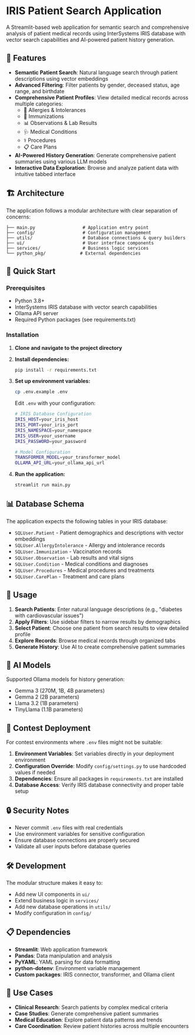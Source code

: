 # IRIS Patient Search Application

A Streamlit-based web application for semantic search and comprehensive analysis of patient medical records using InterSystems IRIS database with vector search capabilities and AI-powered patient history generation.

## 🎯 Features

- **Semantic Patient Search**: Natural language search through patient descriptions using vector embeddings
- **Advanced Filtering**: Filter patients by gender, deceased status, age range, and birthdate
- **Comprehensive Patient Profiles**: View detailed medical records across multiple categories:
  - 🤧 Allergies & Intolerances
  - 💉 Immunizations
  - 📊 Observations & Lab Results
  - 🩺 Medical Conditions
  - ⚕️ Procedures
  - 📋 Care Plans
- **AI-Powered History Generation**: Generate comprehensive patient summaries using various LLM models
- **Interactive Data Exploration**: Browse and analyze patient data with intuitive tabbed interface

## 🏗️ Architecture

The application follows a modular architecture with clear separation of concerns:

```
├── main.py                  # Application entry point
├── config/                  # Configuration management
├── utils/                   # Database connections & query builders
├── ui/                      # User interface components
├── services/                # Business logic services
└── python_pkg/             # External dependencies
```

## 🚀 Quick Start

### Prerequisites

- Python 3.8+
- InterSystems IRIS database with vector search capabilities
- Ollama API server
- Required Python packages (see requirements.txt)

### Installation

1. **Clone and navigate to the project directory**
2. **Install dependencies:**
   ```bash
   pip install -r requirements.txt
   ```

3. **Set up environment variables:**
   ```bash
   cp .env.example .env
   ```
   
   Edit `.env` with your configuration:
   ```bash
   # IRIS Database Configuration
   IRIS_HOST=your_iris_host
   IRIS_PORT=your_iris_port  
   IRIS_NAMESPACE=your_namespace
   IRIS_USER=your_username
   IRIS_PASSWORD=your_password
   
   # Model Configuration
   TRANSFORMER_MODEL=your_transformer_model
   OLLAMA_API_URL=your_ollama_api_url
   ```

4. **Run the application:**
   ```bash
   streamlit run main.py
   ```

## 📊 Database Schema

The application expects the following tables in your IRIS database:
- `SQLUser.Patient` - Patient demographics and descriptions with vector embeddings
- `SQLUser.AllergyIntolerance` - Allergy and intolerance records
- `SQLUser.Immunization` - Vaccination records  
- `SQLUser.Observation` - Lab results and vital signs
- `SQLUser.Condition` - Medical conditions and diagnoses
- `SQLUser.Procedures` - Medical procedures and treatments
- `SQLUser.CarePlan` - Treatment and care plans

## 🔧 Usage

1. **Search Patients**: Enter natural language descriptions (e.g., "diabetes with cardiovascular issues")
2. **Apply Filters**: Use sidebar filters to narrow results by demographics
3. **Select Patient**: Choose one patient from search results to view detailed profile
4. **Explore Records**: Browse medical records through organized tabs
5. **Generate History**: Use AI to create comprehensive patient summaries

## 🤖 AI Models

Supported Ollama models for history generation:
- Gemma 3 (270M, 1B, 4B parameters)
- Gemma 2 (2B parameters)
- Llama 3.2 (1B parameters)
- TinyLlama (1.1B parameters)

## 📝 Contest Deployment

For contest environments where `.env` files might not be suitable:

1. **Environment Variables**: Set variables directly in your deployment environment
2. **Configuration Override**: Modify `config/settings.py` to use hardcoded values if needed
3. **Dependencies**: Ensure all packages in `requirements.txt` are installed
4. **Database Access**: Verify IRIS database connectivity and proper table setup

## 🔒 Security Notes

- Never commit `.env` files with real credentials
- Use environment variables for sensitive configuration
- Ensure database connections are properly secured
- Validate all user inputs before database queries

## 🛠️ Development

The modular structure makes it easy to:
- Add new UI components in `ui/`
- Extend business logic in `services/`
- Add new database operations in `utils/`
- Modify configuration in `config/`

## 📋 Dependencies

- **Streamlit**: Web application framework
- **Pandas**: Data manipulation and analysis
- **PyYAML**: YAML parsing for data formatting
- **python-dotenv**: Environment variable management
- **Custom packages**: IRIS connector, transformer, and Ollama client

## 🎯 Use Cases

- **Clinical Research**: Search patients by complex medical criteria
- **Case Studies**: Generate comprehensive patient summaries
- **Medical Education**: Explore patient data patterns and trends  
- **Care Coordination**: Review patient histories across multiple encounters